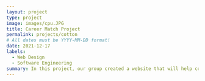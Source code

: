 ```yaml
---
layout: project
type: project
image: images/cpu.JPG
title: Career Match Project
permalink: projects/cotton
# All dates must be YYYY-MM-DD format!
date: 2021-12-17
labels: 
  - Web Design
  - Software Engineering
summary: In this project, our group created a website that will help companies and students reach out to each other.
---
```

